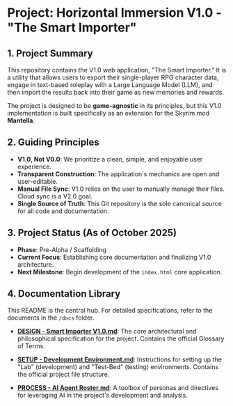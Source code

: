 # Project: Horizontal Immersion V1.0 - "The Smart Importer"

## 1. Project Summary

This repository contains the V1.0 web application, "The Smart Importer." It is a utility that allows users to export their single-player RPG character data, engage in text-based roleplay with a Large Language Model (LLM), and then import the results back into their game as new memories and rewards.

The project is designed to be **game-agnostic** in its principles, but this V1.0 implementation is built specifically as an extension for the Skyrim mod **Mantella**.

## 2. Guiding Principles

* **V1.0, Not V0.0**: We prioritize a clean, simple, and enjoyable user experience.
* **Transparent Construction**: The application's mechanics are open and user-editable.
* **Manual File Sync**: V1.0 relies on the user to manually manage their files. Cloud sync is a V2.0 goal.
* **Single Source of Truth**: This Git repository is the sole canonical source for all code and documentation.

## 3. Project Status (As of October 2025)

* **Phase**: Pre-Alpha / Scaffolding
* **Current Focus**: Establishing core documentation and finalizing V1.0 architecture.
* **Next Milestone**: Begin development of the `index.html` core application.

## 4. Documentation Library

This README is the central hub. For detailed specifications, refer to the documents in the `/docs` folder.

* **[DESIGN - Smart Importer V1.0.md](./docs/DESIGN%20-%20Smart%20Importer%20V1.0.md)**: The core architectural and philosophical specification for the project. Contains the official Glossary of Terms.

* **[SETUP - Development Environment.md](./docs/SETUP%20-%20Development%20Environment.md)**: Instructions for setting up the "Lab" (development) and "Test-Bed" (testing) environments. Contains the official project file structure.

* **[PROCESS - AI Agent Roster.md](./docs/PROCESS%20-%20AI%20Agent%20Roster.md)**: A toolbox of personas and directives for leveraging AI in the project's development and analysis.